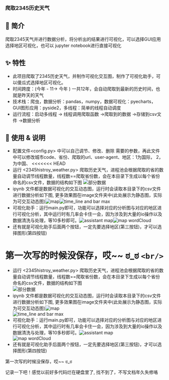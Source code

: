 ### 爬取2345历史天气

## 📣 简介

爬取2345天气并进行数据分析，将分析出的结果进行可视化，可以选择GUI应用选择地区可视化，也可以 jupyter notebook进行直接可视化

## ✨ 特性

* 此项目爬取了2345历史天气，并制作可视化交互图，制作了可视化助手，可以傻瓜式选择地区可视化。
* 时间跨度：(今年 - 11-> 今年 ) 一共12年，会自动爬取到最新的历史时间，也就是昨天的天气
* 技术栈：爬虫，数据分析：pandas，numpy，数据可视化：pyecharts， GUI图形应用：pyside2，多线程：简单的线程自动调度
* 运行流程：启动多线程 -> 线程调用爬取函数 ->爬取到的数据 ->存储到csv文件 ->数据分析

## 🔰 使用 & 说明

* 配置文件<config.py> 中可以自己调节、修改、删除 需要的参数，再此文件中可以修改城市code、省份、爬取的url、user-agent、地区：1为国际， 2，为中国、
  <<<<<<< HEAD
* 运行 <2345histroy_weather.py> 爬取历史天气，进程池会根据爬取的省的数量自动调节线程数量，线程数==爬取省份数，会在本目录下生成以每个省份命名的csv文件，数据的结构如下图 ![部分数据](image/readme/1653749182309.png)
* ipynb 文件都是数据可视化的交互动态图，运行时会读取本目录下的csv文件进行数据分析如下图, 更多效果图在image文件夹中(此处展示为静态图，实际为可交互动态图)![map](image/readme/1653750305253.png)![time_line and bar max](image/readme/1653750783830.png)
* 可视化助手：运行main.py即可，功能可以选择对应的分析图与对应的地区进行可视化分析，其中运行时有几率会卡住一会，因为涉及到大量的io操作以及数据清洗与处理，等10多秒即可。![assistant map](image/readme/1653751181595.png)![map wordCloud](image/readme/1653832581830.png)
* 还有就是可视化助手后面两个按钮，一定先要选择地区(第三按钮)，才可以选择图形(第四按钮)

第一次写的时候没保存，哎~~  ಠ_ಠ `<br/>`
=========================================

* 运行 <2345histroy_weather.py> 爬取历史天气，进程池会根据爬取的省的数量自动调节线程数量，线程数==爬取省份数，会在本目录下生成以每个省份命名的csv文件，数据的结构如下图 <br/> ![部分数据](image\readme\1653749182309.png)
* ipynb 文件都是数据可视化的交互动态图，运行时会读取本目录下的csv文件进行数据分析如下图, 更多效果图在image文件夹中(此处展示为静态图，实际为可交互动态图)![map](image\readme\1653750305253.png) <br/> ![time_line and bar max](image\readme\1653750783830.png)
* 可视化助手：运行main.py即可，功能可以选择对应的分析图与对应的地区进行可视化分析，其中运行时有几率会卡住一会，因为涉及到大量的io操作以及数据清洗与处理，等10多秒即可。![assistant map](image\readme\1653751181595.png) <br/> ![map wordCloud](image/readme/1653832581830.png)
* 还有就是可视化助手后面两个按钮，一定先要选择地区(第三按钮)，才可以选择图形(第四按钮)

第一次写的时候没保存，哎~~  ಠ_ಠ <br/>

记录一下吧！感觉以前好多代码烂在硬盘里了, 找不到了，不写文档年久失修咯
